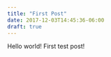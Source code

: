 ```yaml
---
title: "First Post"
date: 2017-12-03T14:45:36-06:00
draft: true
---
```


Hello world! First test post!
